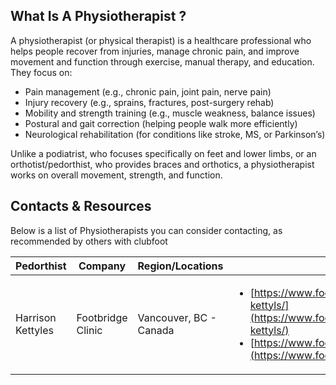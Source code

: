 ## What Is A Physiotherapist ?
A physiotherapist (or physical therapist) is a healthcare professional who helps people recover from injuries, manage chronic pain, and improve movement and function through exercise, manual therapy, and education. They focus on:

* Pain management (e.g., chronic pain, joint pain, nerve pain)
* Injury recovery (e.g., sprains, fractures, post-surgery rehab)
* Mobility and strength training (e.g., muscle weakness, balance issues)
* Postural and gait correction (helping people walk more efficiently)
* Neurological rehabilitation (for conditions like stroke, MS, or Parkinson’s)

Unlike a podiatrist, who focuses specifically on feet and lower limbs, or an orthotist/pedorthist, who provides braces and orthotics, a physiotherapist works on overall movement, strength, and function.

## Contacts & Resources
Below is a list of Physiotherapists you can consider contacting, as recommended by others with clubfoot

| Pedorthist | Company | Region/Locations | Links
| ---------- | ------- | ---------------- | --------
| Harrison Kettyles | Footbridge Clinic | Vancouver, BC - Canada | <ul><li>[https://www.footbridgeclinic.com/team/harrison-kettyls/](https://www.footbridgeclinic.com/team/harrison-kettyls/)</li><li>[https://www.footbridgeclinic.com/](https://www.footbridgeclinic.com/)</li></ul>